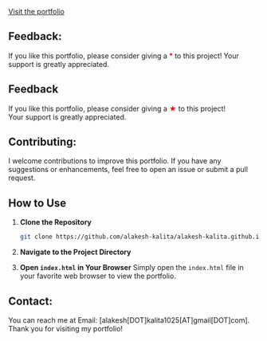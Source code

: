[Visit the portfolio](https://alakesh-kalita.github.io/)

## Feedback:<br>
If you like this portfolio, please consider giving a <strong> <span style="color: red;"> * </span> </strong> to this project! Your support is greatly appreciated.


## Feedback

If you like this portfolio, please consider giving a <strong><span style="color: red;">★</span></strong> to this project!  
Your support is greatly appreciated.


## Contributing: <br>
I welcome contributions to improve this portfolio. If you have any suggestions or enhancements, feel free to open an issue or submit a pull request.

## How to Use

1. **Clone the Repository**
    ```sh
    git clone https://github.com/alakesh-kalita/alakesh-kalita.github.io
    ```

2. **Navigate to the Project Directory**

3. **Open `index.html` in Your Browser**
    Simply open the `index.html` file in your favorite web browser to view the portfolio.

## Contact: <br>
You can reach me at Email: [alakesh[DOT]kalita1025[AT]gmail[DOT]com]. Thank you for visiting my portfolio!

